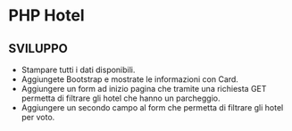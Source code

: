 # PHP Hotel

## SVILUPPO

- Stampare tutti i dati disponibili.
- Aggiungete Bootstrap e mostrate le informazioni con Card.
- Aggiungere un form ad inizio pagina che tramite una richiesta GET permetta di filtrare gli hotel che hanno un parcheggio.
- Aggiungere un secondo campo al form che permetta di filtrare gli hotel per voto.
